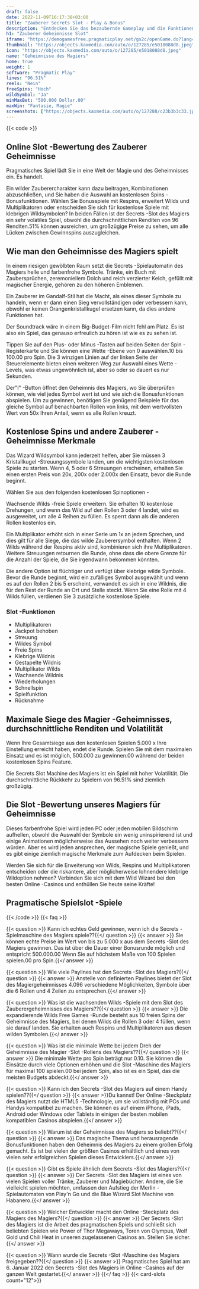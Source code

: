 ```yaml
---
draft: false
date: 2022-11-09T16:17:38+03:00
title: "Zauberer Secrets Slot - Play & Bonus"
description: "Entdecken Sie das bezaubernde Gameplay und die Funktionen des Online -Steckplatzes des Magiers in unserer vollständigen Bewertung. Wir sehen auch, wo wir mit dem besten Casino -Bonus spielen können."
h1: "Zauberer Geheimnisse Slot"
iframe: "https://demogamesfree.pragmaticplay.net/gs2c/openGame.do?lang=en&cur=EUR&gameSymbol=vs4096magician"
thumbnail: "https://objects.kaxmedia.com/auto/o/127285/e5018088d8.jpeg"
icon: "https://objects.kaxmedia.com/auto/o/127285/e5018088d8.jpeg"
name: "Geheimnisse des Magiers"
home: true
weight: 1
software: "Pragmatic Play"
lines: "96.51%"
reels: "Nein"
freeSpins: "Hoch"
wildSymbol: "Ja"
minMaxBet: "500.000 Dollar.00"
maxWin: "Fantasie, Magie"
screenshots: ["https://objects.kaxmedia.com/auto/o/127288/c23b3b3c33.jpeg"]
---
```


{{< code >}}<h2>Online Slot -Bewertung des Zauberer Geheimnisse</h2><p>Pragmatisches Spiel lädt Sie in eine Welt der Magie und des Geheimnisses ein. Es handelt.</p><p>Ein wilder Zauberercharakter kann dazu beitragen, Kombinationen abzuschließen, und Sie haben die Auswahl an kostenlosen Spins -Bonusfunktionen. Wählen Sie Bonusspiele mit Respins, erweitert Wilds und Multiplikatoren oder entscheiden Sie sich für kostenlose Spiele mit klebrigen Wildsymbolen? In beiden Fällen ist der Secrets -Slot des Magiers ein sehr volatiles Spiel, obwohl die durchschnittlichen Renditen von 96 Renditen.51% können ausreichen, um großzügige Preise zu sehen, um alle Lücken zwischen Gewinnspins auszugleichen.</p><h2>Wie man den Geheimnisse des Magiers spielt</h2><p>In einem riesigen gewölbten Raum setzt die Secrets -Spielautomatin des Magiers helle und farbenfrohe Symbole. Tränke, ein Buch mit Zaubersprüchen, zeremoniellem Dolch und reich verzierter Kelch, gefüllt mit magischer Energie, gehören zu den höheren Emblemen.</p><p>Ein Zauberer im Gandalf-Stil hat die Macht, als eines dieser Symbole zu handeln, wenn er dann einen Sieg vervollständigen oder verbessern kann, obwohl er keinen Orangenkristallkugel ersetzen kann, da dies andere Funktionen hat.</p><p>Der Soundtrack wäre in einem Big-Budget-Film nicht fehl am Platz. Es ist also ein Spiel, das genauso erfreulich zu hören ist wie es zu sehen ist.</p><p>Tippen Sie auf den Plus- oder Minus -Tasten auf beiden Seiten der Spin -Registerkarte und Sie können eine Wette -Ebene von 0 auswählen.10 bis 100.00 pro Spin. Die 3 winzigen Linien auf der linken Seite der Steuerelemente bieten einen weiteren Weg zur Auswahl eines Wette -Levels, was etwas ungewöhnlich ist, aber so oder so dauert es nur Sekunden.</p><p>Der"I" -Button öffnet den Geheimnis des Magiers, wo Sie überprüfen können, wie viel jedes Symbol wert ist und wie sich die Bonusfunktionen abspielen. Um zu gewinnen, benötigen Sie genügend Beispiele für das gleiche Symbol auf benachbarten Rollen von links, mit dem wertvollsten Wert von 50x Ihren Anteil, wenn es alle Rollen kreuzt.</p><h2>Kostenlose Spins und andere Zauberer -Geheimnisse Merkmale</h2><p>Das Wizard Wildsymbol kann jederzeit helfen, aber Sie müssen 3 Kristallkugel -Streuungssymbole landen, um die wichtigsten kostenlosen Spiele zu starten. Wenn 4, 5 oder 6 Streuungen erscheinen, erhalten Sie einen ersten Preis von 20x, 200x oder 2.000x den Einsatz, bevor die Runde beginnt.</p><p>Wählen Sie aus den folgenden kostenlosen Spinoptionen -</p><p>Wachsende Wilds -freie Spiele erweitern. Sie erhalten 10 kostenlose Drehungen, und wenn das Wild auf den Rollen 3 oder 4 landet, wird es ausgeweitet, um alle 4 Reihen zu füllen. Es sperrt dann als die anderen Rollen kostenlos ein.</p><p>Ein Multiplikator erhöht sich in einer Serie um 1x an jedem Sprechen, und dies gilt für alle Siege, die das wilde Zauberersymbol enthalten. Wenn 2 Wilds während der Respins aktiv sind, kombinieren sich ihre Multiplikatoren. Weitere Streuungen retournen die Runde, ohne dass die obere Grenze für die Anzahl der Spiele, die Sie irgendwann bekommen könnten.</p><p>Die andere Option ist flüchtiger und verfügt über klebrige wilde Symbole. Bevor die Runde beginnt, wird ein zufälliges Symbol ausgewählt und wenn es auf den Rollen 2 bis 5 erscheint, verwandelt es sich in eine Wildnis, die für den Rest der Runde an Ort und Stelle steckt. Wenn Sie eine Rolle mit 4 Wilds füllen, verdienen Sie 3 zusätzliche kostenlose Spiele.</p><h3>
Slot -Funktionen</h3><ul>
<li></span>
Multiplikatoren</li>
<li></span>
Jackpot behoben</li>
<li></span>
Streuung</li>
<li></span>
Wildes Symbol</li>
<li></span>
Freie Spins</li>
<li></span>
Klebrige Wildnis</li>
<li></span>
Gestapelte Wildnis</li>
<li></span>
Multiplikator Wilds</li>
<li></span>
Wachsende Wildnis</li>
<li></span>
Wiederholungen</li>
<li></span>
Schnellspin</li>
<li></span>
Spielfunktion</li>
<li></span>
Rücknahme</li></ul><h2>Maximale Siege des Magier -Geheimnisses, durchschnittliche Renditen und Volatilität</h2><p>Wenn Ihre Gesamtsiege aus den kostenlosen Spielen 5.000 x Ihre Einstellung erreicht haben, endet die Runde. Spielen Sie mit dem maximalen Einsatz und es ist möglich, 500.000 zu gewinnen.00 während der beiden kostenlosen Spins Feature.</p><p>Die Secrets Slot Machine des Magiers ist ein Spiel mit hoher Volatilität. Die durchschnittliche Rückkehr zu Spielern von 96.51% sind ziemlich großzügig.</p><h2>Die Slot -Bewertung unseres Magiers für Geheimnisse</h2><p>Dieses farbenfrohe Spiel wird jeden PC oder jeden mobilen Bildschirm aufhellen, obwohl die Auswahl der Symbole ein wenig uninspirierend ist und einige Animationen möglicherweise das Aussehen noch weiter verbessern würden. Aber es wird jeden ansprechen, der magische Spiele genießt, und es gibt einige ziemlich magische Merkmale zum Aufdecken beim Spielen.</p><p>Werden Sie sich für die Erweiterung von Wilds, Respins und Multiplikatoren entscheiden oder die riskantere, aber möglicherweise lohnendere klebrige Wildoption nehmen? Verbinden Sie sich mit dem Wild Wizard bei den besten Online -Casinos und enthüllen Sie heute seine Kräfte!</p><h2>Pragmatische Spielslot -Spiele</h2>
{{< /code >}}
{{< faq >}}

{{< question >}} Kann ich echtes Geld gewinnen, wenn ich die Secrets -Spielmaschine des Magiers spiele??{{</ question >}}
{{< answer >}} Sie können echte Preise im Wert von bis zu 5.000 x aus dem Secrets -Slot des Magiers gewinnen. Das ist über die Dauer einer Bonusrunde möglich und entspricht 500.000.00 Wenn Sie auf höchstem Maße von 100 Spielen spielen.00 pro Spin.{{</ answer >}}

{{< question >}} Wie viele Paylines hat den Secrets -Slot des Magiers?{{</ question >}}
{{< answer >}} Anstelle von definierten Paylines bietet der Slot des Magiergeheimnisses 4.096 verschiedene Möglichkeiten, Symbole über die 6 Rollen und 4 Zeilen zu entsprechen.{{</ answer >}}

{{< question >}} Was ist die wachsenden Wilds -Spiele mit dem Slot des Zauberergeheimnisses des Magiers??{{</ question >}}
{{< answer >}} Die expandierende Wilds Free Games -Runde besteht aus 10 freien Spins der Geheimnisse des Magiers, bei denen Wilds die Rollen 3 oder 4 füllen, wenn sie darauf landen. Sie erhalten auch Respins und Multiplikatoren aus diesen wilden Symbolen.{{</ answer >}}

{{< question >}} Was ist die minimale Wette bei jedem Dreh der Geheimnisse des Magier -Slot -Rollens des Magiers??{{</ question >}}
{{< answer >}} Die minimale Wette pro Spin beträgt nur 0.10. Sie können die Einsätze durch viele Optionen erhöhen und die Slot -Maschine des Magiers für maximal 100 spielen.00 bei jedem Spin, also ist es ein Spiel, das die meisten Budgets abdeckt.{{</ answer >}}

{{< question >}} Kann ich den Secrets -Slot des Magiers auf einem Handy spielen??{{</ question >}}
{{< answer >}}Du kannst! Der Online -Steckplatz des Magiers nutzt die HTML5 -Technologie, um sie vollständig mit PCs und Handys kompatibel zu machen. Sie können es auf einem iPhone, iPads, Android oder Windows oder Tablets in einigen der besten mobilen kompatiblen Casinos abspielen.{{</ answer >}}

{{< question >}} Warum ist der Geheimnisse des Magiers so beliebt??{{</ question >}}
{{< answer >}} Das magische Thema und herausragende Bonusfunktionen haben den Geheimnis des Magiers zu einem großen Erfolg gemacht. Es ist bei vielen der größten Casinos erhältlich und eines von vielen sehr erfolgreichen Spielen dieses Entwicklers.{{</ answer >}}

{{< question >}} Gibt es Spiele ähnlich dem Secrets -Slot des Magiers?{{</ question >}}
{{< answer >}} Der Secrets -Slot des Magiers ist eines von vielen Spielen voller Tränke, Zauberer und Magiebücher. Andere, die Sie vielleicht spielen möchten, umfassen den Aufstieg der Merlin -Spielautomaten von Play'n Go und die Blue Wizard Slot Machine von Habanero.{{</ answer >}}

{{< question >}} Welcher Entwickler macht den Online -Steckplatz des Magiers des Magiers?{{</ question >}}
{{< answer >}} Der Secrets -Slot des Magiers ist die Arbeit des pragmatischen Spiels und schließt sich beliebten Spielen wie Power of Thor Megaways, Toren von Olympus, Wolf Gold und Chili Heat in unseren zugelassenen Casinos an. Stellen Sie sicher.{{</ answer >}}

{{< question >}} Wann wurde die Secrets -Slot -Maschine des Magiers freigegeben??{{</ question >}}
{{< answer >}} Pragmatisches Spiel hat am 6. Januar 2022 den Secrets -Slot des Magiers in Online -Casinos auf der ganzen Welt gestartet.{{</ answer >}}
{{</ faq >}}
{{< card-slots count="12">}}